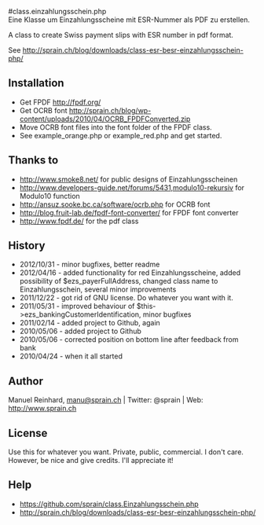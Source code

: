#class.einzahlungsschein.php											Eine Klasse um Einzahlungsscheine mit ESR-Nummer als PDF zu erstellen.
A class to create Swiss payment slips with ESR number in pdf format.
See http://sprain.ch/blog/downloads/class-esr-besr-einzahlungsschein-php/## Installation- Get FPDF <http://fpdf.org/>- Get OCRB font <http://sprain.ch/blog/wp-content/uploads/2010/04/OCRB_FPDFConverted.zip>- Move OCRB font files into the font folder of the FPDF class.- See example_orange.php or example_red.php and get started.## Thanks to* <http://www.smoke8.net/> for public designs of Einzahlungsscheinen* <http://www.developers-guide.net/forums/5431,modulo10-rekursiv> for Modulo10 function* <http://ansuz.sooke.bc.ca/software/ocrb.php> for OCRB font* <http://blog.fruit-lab.de/fpdf-font-converter/> for FPDF font converter* <http://www.fpdf.de/> for the pdf class## History
* 2012/10/31 - minor bugfixes, better readme* 2012/04/16 - added functionality for red Einzahlungsscheine, added possibility of $ezs_payerFullAddress, changed class name to Einzahlungsschein, several minor improvements* 2011/12/22 - got rid of GNU license. Do whatever you want with it.* 2011/05/31 - improved behaviour of $this->ezs_bankingCustomerIdentification, minor bugfixes* 2011/02/14 - added project to Github, again* 2010/05/06 - added project to Github* 2010/05/06 - corrected position on bottom line after feedback from bank* 2010/04/24 - when it all started## AuthorManuel Reinhard, <manu@sprain.ch>| Twitter: @sprain| Web: <http://www.sprain.ch>## LicenseUse this for whatever you want. Private, public, commercial. I don't care.However, be nice and give credits. I'll appreciate it!## Help
* <https://github.com/sprain/class.Einzahlungsschein.php>
* <http://sprain.ch/blog/downloads/class-esr-besr-einzahlungsschein-php/>